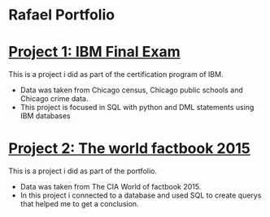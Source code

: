 # Rafael Portfolio


# [Project 1: IBM Final Exam](https://github.com/rafaelanguiano/PORTFOLIO_RAFAEL/blob/53aa5c358a5506169ca503ee7d0cf1e15542da19/DB0201EN-PeerAssign-v5.ipynb)

This is a project i did as part of the certification program of IBM.

* Data was taken from Chicago census, Chicago public schools and Chicago crime data.
* This project is focused in SQL with python and DML statements using IBM databases

# [Project 2: The world factbook 2015](https://github.com/rafaelanguiano/PORTFOLIO_RAFAEL/blob/1a005e574846471b4d6544ae17ff51989fd9ff20/TWFB_2015.ipynb)

This is a project i did as part of the portfolio.

* Data was taken from The CIA World of factbook 2015.
* In this project i connected to a database and used SQL to create querys that helped me to get a conclusion.
